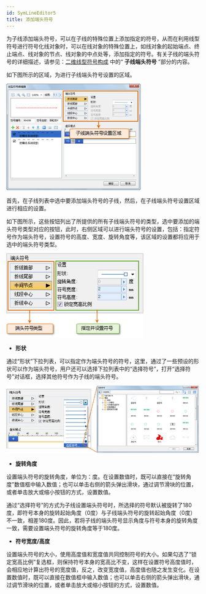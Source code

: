 ```yaml
---
id: SymLineEditor5
title: 添加端头符号
---
```

为子线添加端头符号，可以在子线的特殊位置上添加指定的符号，从而在利用线型符号进行符号化线对象时，可以在线对象的特殊位置上，如线对象的起始端点、终止端点、线对象的节点、线对象的中点处等，添加指定的符号。有关子线的端头符号的详细描述，请参见：[二维线型符号构成](SymLineEditor0.htm)
中的“ **子线端头符号** ”部分的内容。

如下图所示的区域，为进行子线端头符号设置的区域。

![](img/SymLineEditor5t1.png)  

首先，在子线列表中选中要添加端头符号的子线，然后，在子线端头符号设置区域进行相应的设置。

如下图所示，这些按钮列出了所提供的所有子线端头符号的类型，选中要添加的端头符号类型对应的按钮，此时，右侧区域可以进行端头符号的设置，包括：指定符号作为端头符号，设置符号的高度、宽度、旋转角度等，该区域的设置都将应用于选中的端头符号类型。

![](img/SymLineEditor5t2.png)  

* **形状**

通过“形状”下拉列表，可以指定作为端头符号的符号，这里，通过了一些预设的形状可以作为端头符号，用户还可以选择下拉列表中的“选择符号”，打开“选择符号”对话框，选择其他符号作为子线的端头符号。

![](img/SymLineEditor5t3.png)  

* **旋转角度**

设置端头符号的旋转角度，单位为：度。在设置数值时，既可以直接在“旋转角度”数值框中输入数值；也可以单击右侧的箭头弹出滑块，通过调节滑块的位置，或者单击放大或缩小按钮的方式，设置数值。

通过“选择符号”的方式为子线设置端头符号时，所选择的符号默认被旋转了180度，即符号本身的旋转起始角度（0度）与子线端头符号的旋转起始角度（0度）不一致，相差180度。因此，若将子线的端头符号显示角度与符号本身的旋转角度一致，需要设置端头符号的旋转角度等于180度。

* **符号宽度/高度**

设置端头符号的大小，使用高度值和宽度值共同控制符号的大小。如果勾选了“锁定宽高比例”复选框，则保持符号本身的宽高比不变，这样在设置符号高度值时，会相应地计算出符号的宽度值，反之，改变宽度值，高度值也随之发生变化。在设置数值时，既可以直接在数值框中输入数值；也可以单击右侧的箭头弹出滑块，通过调节滑块的位置，或者单击放大或缩小按钮的方式，设置数值。
